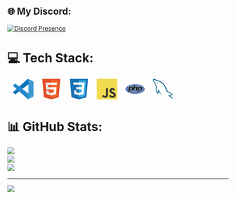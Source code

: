 
## 🌐 My Discord:
[![Discord Presence](https://lanyard.cnrad.dev/api/1195819082885382204)](https://discord.com/users/1195819082885382204)
# 💻 Tech Stack:
&nbsp;&nbsp;
![img_vscode](./img/vscode.svg)
&nbsp;&nbsp;
![img_html](./img/html.svg)
&nbsp;&nbsp;
![img_css](./img/css.svg)
&nbsp;&nbsp;
![img_javascript](./img/javascript.svg)
&nbsp;&nbsp;
![img_php](./img/php.svg)
&nbsp;&nbsp;
![img_mysql](./img/mysql.svg)

# 📊 GitHub Stats:
![](https://github-readme-stats.vercel.app/api?username=max-devv&theme=slateorange&hide_border=false&include_all_commits=true&count_private=true)<br/>
![](https://github-readme-streak-stats.herokuapp.com/?user=max-devv&theme=slateorange&hide_border=false)<br/>
![](https://github-readme-stats.vercel.app/api/top-langs/?username=max-devv&theme=slateorange&hide_border=false&include_all_commits=true&count_private=true&layout=compact)

---
[![](https://visitcount.itsvg.in/api?id=max-devv&icon=0&color=0)](https://visitcount.itsvg.in)
